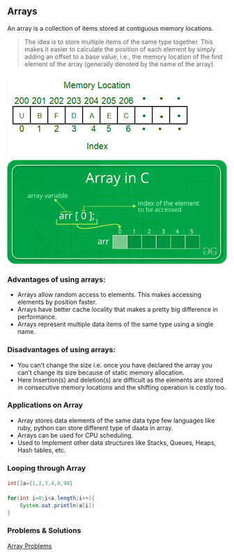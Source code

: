 ## Arrays

An array is a collection of items stored at contiguous memory locations.

> The idea is to store multiple items of the same type together.
> This makes it easier to calculate the position of each element by simply adding an offset to a base value, i.e., the memory location of the first element of the array (generally denoted by the name of the array).

![indexing.png](../assets/images/arrays/indexing.png)
![indexing_c.png](../assets/images/arrays/indexing_c.png "Indexing in C")

### Advantages of using arrays:

- Arrays allow random access to elements. This makes accessing elements by position faster.
- Arrays have better cache locality that makes a pretty big difference in performance.
- Arrays represent multiple data items of the same type using a single name.

### Disadvantages of using arrays:

- You can’t change the size i.e. once you have declared the array you can’t change its size because of static memory
  allocation.
- Here Insertion(s) and deletion(s) are difficult as the elements are stored in consecutive memory locations and the
  shifting operation is costly too.

### Applications on Array

- Array stores data elements of the same data type few languages like ruby, python can store different type of daata in
  array.
- Arrays can be used for CPU scheduling.
- Used to Implement other data structures like Stacks, Queues, Heaps, Hash tables, etc.

### Looping through Array

```java
int[]a={1,2,3,4,0,98}

for(int i=0;i<a.length;i++){
    System.out.println(a[i])
}
```

### Problems & Solutions

[Array Problems](https://github.com/santosh-1987/RubyScripts/tree/master/Scaler/array_problems)